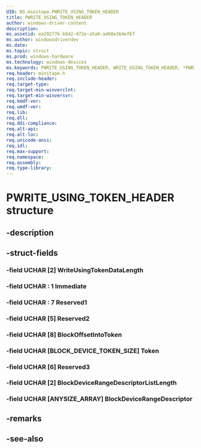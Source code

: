 ```yaml
---
UID: NS.minitape.PWRITE_USING_TOKEN_HEADER
title: PWRITE_USING_TOKEN_HEADER
author: windows-driver-content
description: 
ms.assetid: ea292776-b842-472e-a5a0-ad68e364ef67
ms.author: windowsdriverdev
ms.date: 
ms.topic: struct
ms.prod: windows-hardware
ms.technology: windows-devices
ms.keywords: PWRITE_USING_TOKEN_HEADER, WRITE_USING_TOKEN_HEADER, *PWRITE_USING_TOKEN_HEADER
req.header: minitape.h
req.include-header:
req.target-type:
req.target-min-winverclnt:
req.target-min-winversvr:
req.kmdf-ver:
req.umdf-ver:
req.lib:
req.dll:
req.ddi-compliance:
req.alt-api:
req.alt-loc:
req.unicode-ansi:
req.idl:
req.max-support:
req.namespace:
req.assembly:
req.type-library:
---
```


# PWRITE_USING_TOKEN_HEADER structure

## -description



## -struct-fields

### -field UCHAR [2] WriteUsingTokenDataLength			
 	
### -field UCHAR  : 1 Immediate			
 	
### -field UCHAR  : 7 Reserved1			
 	
### -field UCHAR [5] Reserved2			
 	
### -field UCHAR [8] BlockOffsetIntoToken			
 	
### -field UCHAR [BLOCK_DEVICE_TOKEN_SIZE] Token			
 	
### -field UCHAR [6] Reserved3			
 	
### -field UCHAR [2] BlockDeviceRangeDescriptorListLength			
 	
### -field UCHAR [ANYSIZE_ARRAY] BlockDeviceRangeDescriptor			
 	
## -remarks

## -see-also
